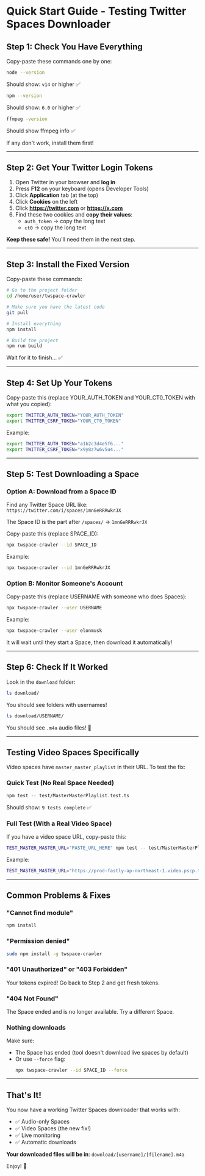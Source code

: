 # Quick Start Guide - Testing Twitter Spaces Downloader

## Step 1: Check You Have Everything

Copy-paste these commands one by one:

```bash
node --version
```
Should show: `v14` or higher ✅

```bash
npm --version
```
Should show: `6.0` or higher ✅

```bash
ffmpeg -version
```
Should show ffmpeg info ✅

If any don't work, install them first!

---

## Step 2: Get Your Twitter Login Tokens

1. Open Twitter in your browser and **log in**
2. Press **F12** on your keyboard (opens Developer Tools)
3. Click **Application** tab (at the top)
4. Click **Cookies** on the left
5. Click **https://twitter.com** or **https://x.com**
6. Find these two cookies and **copy their values**:
   - `auth_token` → copy the long text
   - `ct0` → copy the long text

**Keep these safe!** You'll need them in the next step.

---

## Step 3: Install the Fixed Version

Copy-paste these commands:

```bash
# Go to the project folder
cd /home/user/twspace-crawler

# Make sure you have the latest code
git pull

# Install everything
npm install

# Build the project
npm run build
```

Wait for it to finish... ✅

---

## Step 4: Set Up Your Tokens

Copy-paste this (replace YOUR_AUTH_TOKEN and YOUR_CT0_TOKEN with what you copied):

```bash
export TWITTER_AUTH_TOKEN="YOUR_AUTH_TOKEN"
export TWITTER_CSRF_TOKEN="YOUR_CT0_TOKEN"
```

Example:
```bash
export TWITTER_AUTH_TOKEN="a1b2c3d4e5f6..."
export TWITTER_CSRF_TOKEN="x9y8z7w6v5u4..."
```

---

## Step 5: Test Downloading a Space

### Option A: Download from a Space ID

Find any Twitter Space URL like: `https://twitter.com/i/spaces/1mnGeRRRwkrJX`

The Space ID is the part after `/spaces/` → `1mnGeRRRwkrJX`

Copy-paste this (replace SPACE_ID):

```bash
npx twspace-crawler --id SPACE_ID
```

Example:
```bash
npx twspace-crawler --id 1mnGeRRRwkrJX
```

### Option B: Monitor Someone's Account

Copy-paste this (replace USERNAME with someone who does Spaces):

```bash
npx twspace-crawler --user USERNAME
```

Example:
```bash
npx twspace-crawler --user elonmusk
```

It will wait until they start a Space, then download it automatically!

---

## Step 6: Check If It Worked

Look in the `download` folder:

```bash
ls download/
```

You should see folders with usernames!

```bash
ls download/USERNAME/
```

You should see `.m4a` audio files! 🎉

---

## Testing Video Spaces Specifically

Video spaces have `master_master_playlist` in their URL. To test the fix:

### Quick Test (No Real Space Needed)

```bash
npm test -- test/MasterMasterPlaylist.test.ts
```

Should show: `9 tests complete` ✅

### Full Test (With a Real Video Space)

If you have a video space URL, copy-paste this:

```bash
TEST_MASTER_MASTER_URL="PASTE_URL_HERE" npm test -- test/MasterMasterPlaylist.test.ts
```

Example:
```bash
TEST_MASTER_MASTER_URL="https://prod-fastly-ap-northeast-1.video.pscp.tv/Transcoding/v1/hls/ABC123/non_transcode/ap-northeast-1/periscope-replay-direct-prod-ap-northeast-1-public/audio-space/master_master_playlist.m3u8" npm test
```

---

## Common Problems & Fixes

### "Cannot find module"
```bash
npm install
```

### "Permission denied"
```bash
sudo npm install -g twspace-crawler
```

### "401 Unauthorized" or "403 Forbidden"
Your tokens expired! Go back to Step 2 and get fresh tokens.

### "404 Not Found"
The Space ended and is no longer available. Try a different Space.

### Nothing downloads
Make sure:
- The Space has ended (tool doesn't download live spaces by default)
- Or use `--force` flag:
  ```bash
  npx twspace-crawler --id SPACE_ID --force
  ```

---

## That's It!

You now have a working Twitter Spaces downloader that works with:
- ✅ Audio-only Spaces
- ✅ Video Spaces (the new fix!)
- ✅ Live monitoring
- ✅ Automatic downloads

**Your downloaded files will be in**: `download/[username]/[filename].m4a`

Enjoy! 🎵
